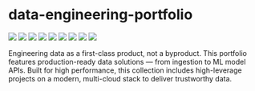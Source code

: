 # data-engineering-portfolio

<p align="left">
  <a href="https://www.linkedin.com/in/SEU_LINKEDIN/"><img src="https://img.shields.io/badge/LinkedIn-0077B5?style=for-the-badge&logo=linkedin&logoColor=white"/></a>
  <a href="mailto:vinicius.ferreiraborges@outlook.com"><img src="https://img.shields.io/badge/Outlook-0078D4?style=for-the-badge&logo=microsoft-outlook&logoColor=white"/></a>
  <a href="https://SEU_WEBSITE.com"><img src="https://img.shields.io/badge/Website-000000?style=for-the-badge&logo=About.me&logoColor=white"/></a>
  <a href="https://x.com/SEU_X_HANDLE"><img src="https://img.shields.io/badge/X-000000?style=for-the-badge&logo=x&logoColor=white"/></a>
  <a href="https://medium.com/@SEU_MEDIUM_HANDLE"><img src="https://img.shields.io/badge/Medium-12100E?style=for-the-badge&logo=medium&logoColor=white"/></a>
  <a href="https://www.kaggle.com/SEU_KAGGLE_USERNAME"><img src="https://img.shields.io/badge/Kaggle-20BEFF?style=for-the-badge&logo=kaggle&logoColor=white"/></a>
  <a href="https://MASTODON_SERVER/@SEU_USUARIO"><img src="https://img.shields.io/badge/Mastodon-6364FF?style=for-the-badge&logo=mastodon&logoColor=white"/></a>
  <a href="https://orcid.org/SEU_ORCID_ID"><img src="https://img.shields.io/badge/Orcid-A6CE39?style=for-the-badge&logo=orcid&logoColor=white"/></a>
    <img src="https://img.shields.io/badge/Availability-Remote_(GMT--7_to_GMT+3)-228B22?style=for-the-badge"/>
</p>

Engineering data as a first-class product, not a byproduct. This portfolio features production-ready data solutions — from ingestion to ML model APIs. Built for high performance, this collection includes high-leverage projects on a modern, multi-cloud stack to deliver trustworthy data.




